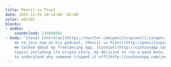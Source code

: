 ```yaml
---
title: Pencil vs Pixel
date: 2015-11-25 20:14:00 -05:00
color: ed1191
blocks:
- audio:
    soundcloud: 234848501
- body: "[Cesar Contreras](https://twitter.com/pencilvspixel){:target='_blank'} invited
    me to join him on his podcast, [Pencil vs Pixel](http://pencilvspixel.com){:target='_blank'}.
    We talked about my freelancing app, [Cushion](http://cushionapp.com){:target='_blank'}—discussing
    topics including its origin story, my decision to run a paid beta, and trying
    to understand why someone [ripped it off](http://cushionapp.com/journal/inspiration-vs-imitation/){:target='_blank'}."
---
```


